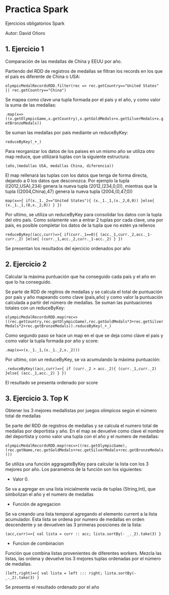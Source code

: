 # Practica Spark
Ejercicios obligatorios Spark

Autor: David Oñoro

## 1. Ejercicio 1
Comparación de las medallas de China y EEUU por año.

Partiendo del RDD de registros de medallas se filtran los records en los que el país es diferente de China o USA:

`olympicMedalRecordsRDD.filter(rec => rec.getCountry=="United States" || rec.getCountry=="China")`

Se mapea como clave una tupla formada por el país y el año, y como valor la suma de las medallas:

`.map(x=> ((x.getOlympicGame,x.getCountry),x.getGoldMedals+x.getSilverMedals+x.getBronzeMedals))`

Se suman las medallas por país mediante un reduceByKey:

`reduceByKey(_+_)`


Para reorganizar los datos de los paises en un mismo año se utiliza otro map reduce, que utilizará tuplas con la siguiente
estructura:

`(año,(medallas USA, medallas China, diferencia))`

El map rellenará las tuplas con los datos que tenga de forma directa, dejando a 0 los datos que desconozca. Por ejemplo la tupla
((2012,USA),234) genera la nueva tupla (2012,(234,0,0)), mientras que la tupla ((2004,China),47) genera la nueva tupla
(2004,(0,47,0))

`map(x=>{
       if(x._1._2=="United States"){
         (x._1._1,(x._2,0,0))
       }else{
         (x._1._1,(0,x._2,0))
       }
     })`


Por ultimo, se utiliza un reduceByKey para consolidar los datos con la tupla del otro país. Como solamente van a entrar 2 tuplas
por cada clave, una por país, es posible completar los datos de la tupla que no estén ya rellenos

`reduceByKey((acc,curr)=>{
       if(curr._1==0){
         (acc._1,curr._2,acc._1-curr._2)
       }else{
         (curr._1,acc._2,curr._1-acc._2)
       }
     })`

Se presentan los resultados del ejercicio ordenados por año

## 2. Ejercicio 2
Calcular la máxima puntuación que ha conseguido cada país y el año en que lo ha conseguido.

Se parte de RDD de regitros de medallas y se calcula el total de puntuación por pais y año mapeando como clave (pais,año) y como valor
la puntuación calculada a partir del número de medallas. Se suman las puntuaciones totales con un reduceByKey:

`olympicMedalRecordsRDD.map(rec=>((rec.getCountry,rec.getOlympicGame),rec.getGoldMedals*3+rec.getSilverMedals*2+rec.getBronzeMedals)).reduceByKey(_+_)`

Como segundo paso se hace un map en el que se deja como clave el pais y como valor la tupla formada por año y score:

`.map(x=>(x._1._1,(x._1._2,x._2)))`

Por ultimo, con un reduceByKey, se va acumulando la máxima puntuación:

`.reduceByKey((acc,curr)=>{
         if (curr._2 > acc._2){
           (curr._1,curr._2)
         }else{
           (acc._1,acc._2)
         }
   })`

El resultado se presenta ordenado por score


## 3. Ejercicio 3. Top K
Obtener los 3 mejores medallistas por juegos olimpicos según el número total de medallas

Se parte del RDD de registros de medallas y se calcula el numero total de medallas por deportista y año. En el map se devuelve como clave
el nombre del deportista y como valor una tupla con el año y el numero de medallas:

`olympicMedalRecordsRDD.map(rec=>((rec.getOlympicGame),(rec.getName,rec.getGoldMedals+rec.getSilverMedals+rec.getBronzeMedals)))`

Se utiliza una función aggragateByKey para calcular la lista con los 3 mejores por año. Los parametros de la función son los siguientes:

* Valor 0.

Se va a agregar en una lista inicialmente vacía de tuplas (String,Int), que simbolizan el año y el numero de medallas


* Función de agregacion

Se va creando una lista temporal agregando el elemento current a la lista acumulador. Esta lista se ordena por numero de medallas en
orden descendente y se devuelven las 3 primeras posiciones de la lista:

`(acc,curr)=>{
         val lista = curr :: acc;
         lista.sortBy(- _._2).take(3)
       }`


* Funcion de combinacion

Función que combina listas provenientes de diferentes workers. Mezcla las listas, las ordena y devuelve los 3 mejores tuplas ordenadas
por el número de medallas.

`(left,right)=>{
         val lista = left ::: right;
         lista.sortBy(- _._2).take(3)
       }`



Se presenta el resultado ordenado por el año